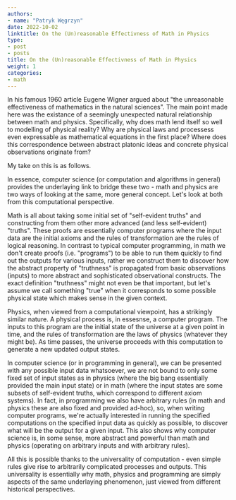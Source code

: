 ```yaml
---
authors:
- name: "Patryk Węgrzyn"
date: 2022-10-02
linktitle: On the (Un)reasonable Effectivness of Math in Physics
type:
- post 
- posts
title: On the (Un)reasonable Effectivness of Math in Physics
weight: 1
categories:
- math
---
```


In his famous 1960 article Eugene Wigner argued about "the unreasonable effectiveness of mathematics in the natural sciences". The main point made here was the existance of a seemingly unexpected natural relationship between math and physics. Specifically, why does math lend itself so well to modelling of physical reality? Why are physical laws and processess even expressable as mathematical equations in the first place? Where does this correspondence between abstract platonic ideas and concrete physical observations originate from?

My take on this is as follows.

In essence, computer science (or computation and algorithms in general) provides the underlaying link to bridge these two - math and physics are two ways of looking at the same, more general concept. Let's look at both from this computational perspective.

Math is all about taking some initial set of "self-evident truths" and constructing from them other more advanced (and less self-evident) "truths". These proofs are essentially computer programs where the input data are the initial axioms and the rules of transformation are the rules of logical reasoning. In contrast to typical computer programming, in math we don't create proofs (i.e. "programs") to be able to run them quickly to find out the outputs for various inputs, rather we construct them to discover how the abstract property of "truthness" is propagated from basic observations (inputs) to more abstract and sophisticated observational constructs. The exact definition "truthness" might not even be that important, but let's assume we call something "true" when it corresponds to some possible physical state which makes sense in the given context.

Physics, when viewed from a computational viewpoint, has a strikingly similar nature. A physical process is, in essesnse, a computer program. The inputs to this program are the initial state of the universe at a given point in time, and the rules of transformation are the laws of physics (whatever they might be). As time passes, the universe proceeds with this computation to generate a new updated output states.

In computer science (or in programming in general), we can be presented with any possible input data whatsoever, we are not bound to only some fixed set of input states as in physics (where the big bang essentially provided the main input state) or in math (where the input states are some subsets of self-evident truths, which correspond to different axiom systems). In fact, in programming we also have arbitrary rules (in math and physics these are also fixed and provided ad-hoc), so, when writing computer programs, we're actually interested in running the specified computations on the specified input data as quickly as possible, to discover what will be the output for a given input. This also shows why computer science is, in some sense, more abstract and powerful than math and physics (operating on arbitrary inputs and with arbitrary rules).

All this is possible thanks to the universality of computation - even simple rules give rise to arbitrarily complicated processes and outputs. This universality is essentially why math, physics and programming are simply aspects of the same underlaying phenomenon, just viewed from different historical perspectives.